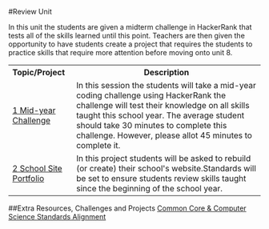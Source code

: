 #Review Unit

In this unit the students are given a midterm challenge in HackerRank that tests all of the skills learned until this point. Teachers are then given the opportunity to have students create a project that requires the students to practice skills that require more attention before moving onto unit 8.

<table>
<tr>
	<th align="left">Topic/Project</th>
	<th>Description</th>
</tr>
<tr>
	<td align="left"> <a href="topics/topic1">1 Mid-year Challenge</a> </td>
	<td>In this session the students will take a mid-year coding challenge using HackerRank the challenge will test their knowledge on all skills taught this school year. The average student should take 30 minutes to complete this challenge. However, please allot 45 minutes to complete it. </td>
</tr>

<tr>
<td align="left"> <a href="topics/topic2">2 School Site Portfolio</a> </td>
	<td>In this project students will be asked to rebuild (or create) their school's website.Standards will be set to ensure students review skills taught since the beginning of the school year. </td>
</tr>


</table>


##Extra Resources, Challenges and Projects
[Common Core & Computer Science Standards Alignment](csStandards.md)



